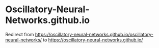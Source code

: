 # Oscillatory-Neural-Networks.github.io
Redirect from https://oscillatory-neural-networks.github.io/oscillatory-neural-networks/ to https://oscillatory-neural-networks.github.io/
